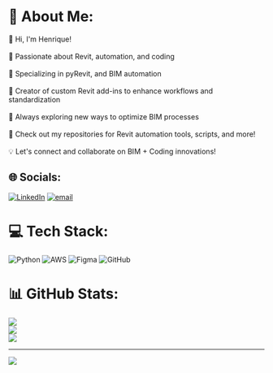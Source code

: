 # 💫 About Me:
👋 Hi, I'm Henrique!<br><br>🔹 Passionate about Revit, automation, and coding<br><br>🔹 Specializing in pyRevit, and BIM automation<br><br>🔹 Creator of custom Revit add-ins to enhance workflows and standardization<br><br>🔹 Always exploring new ways to optimize BIM processes<br><br>🚀 Check out my repositories for Revit automation tools, scripts, and more!<br><br>💡 Let's connect and collaborate on BIM + Coding innovations!


## 🌐 Socials:
[![LinkedIn](https://img.shields.io/badge/LinkedIn-%230077B5.svg?logo=linkedin&logoColor=white)](https://linkedin.com/in/henrique-nandi) [![email](https://img.shields.io/badge/Email-D14836?logo=gmail&logoColor=white)](mailto:henrique-nandi@hotmail.com) 

# 💻 Tech Stack:
![Python](https://img.shields.io/badge/python-3670A0?style=for-the-badge&logo=python&logoColor=ffdd54) ![AWS](https://img.shields.io/badge/AWS-%23FF9900.svg?style=for-the-badge&logo=amazon-aws&logoColor=white) ![Figma](https://img.shields.io/badge/figma-%23F24E1E.svg?style=for-the-badge&logo=figma&logoColor=white) ![GitHub](https://img.shields.io/badge/github-%23121011.svg?style=for-the-badge&logo=github&logoColor=white)
# 📊 GitHub Stats:
![](https://github-readme-stats.vercel.app/api?username=henriquenandi&theme=dark&hide_border=false&include_all_commits=false&count_private=false)<br/>
![](https://github-readme-streak-stats.herokuapp.com/?user=henriquenandi&theme=dark&hide_border=false)<br/>
![](https://github-readme-stats.vercel.app/api/top-langs/?username=henriquenandi&theme=dark&hide_border=false&include_all_commits=false&count_private=false&layout=compact)

---
[![](https://visitcount.itsvg.in/api?id=henriquenandi&icon=1&color=3)](https://visitcount.itsvg.in)

<!-- Proudly created with GPRM ( https://gprm.itsvg.in ) -->
